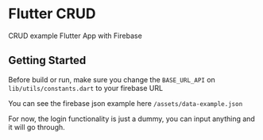 # Flutter CRUD

CRUD example Flutter App with Firebase

## Getting Started

Before build or run, make sure you change the `BASE_URL_API` on `lib/utils/constants.dart` to your firebase URL

You can see the firebase json example here
`/assets/data-example.json`

For now, the login functionality is just a dummy, you can input anything and it will go through.
